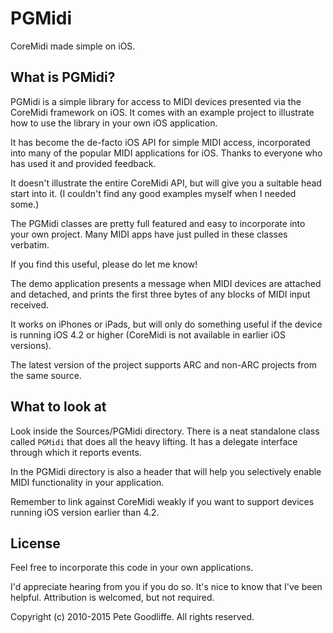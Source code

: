 PGMidi
======

CoreMidi made simple on iOS.

What is PGMidi?
---------------

PGMidi is a simple library for access to MIDI devices presented via the CoreMidi framework on iOS. It comes with an example project to illustrate how to use the library in your own iOS application.

It has become the de-facto iOS API for simple MIDI access, incorporated into many of the popular MIDI applications for iOS. Thanks to everyone who has used it and provided feedback.

It doesn't illustrate the entire CoreMidi API, but will give you a suitable head start into it. (I couldn't find any good examples myself when I needed some.)

The PGMidi classes are pretty full featured and easy to incorporate into your own project. Many MIDI apps have just pulled in these classes verbatim.

If you find this useful, please do let me know!

The demo application presents a message when MIDI devices are attached and detached, and prints the first three bytes of any blocks of MIDI input received.

It works on iPhones or iPads, but will only do something useful if the device is running iOS 4.2 or higher (CoreMidi is not available in earlier iOS versions).

The latest version of the project supports ARC and non-ARC projects from the same source.


What to look at
---------------

Look inside the Sources/PGMidi directory. There is a neat standalone class called `PGMidi` that does all the heavy lifting. It has a delegate interface through which it reports events.

In the PGMidi directory is also a header that will help you selectively enable MIDI functionality in your application.

Remember to link against CoreMidi weakly if you want to support devices running iOS version earlier than 4.2.


License
-------

Feel free to incorporate this code in your own applications.

I'd appreciate hearing from you if you do so. It's nice to know that I've been helpful. Attribution is welcomed, but not required.

Copyright (c) 2010-2015 Pete Goodliffe. All rights reserved.
